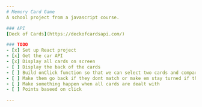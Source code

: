 ```yaml
---
# Memory Card Game
A school project from a javascript course. 

### API
[Deck of Cards](https://deckofcardsapi.com/)

### TODO
- [x] Set up React project
- [x] Get the car API
- [x] Display all cards on screen
- [ ] Display the back of the cards
- [ ] Build onClick function so that we can select two cards and compare them
- [ ] Make them go back if they dont match or make em stay turned if they match
- [ ] Make something happen when all cards are dealt with 
- [ ] Points baseed on click

---
```

